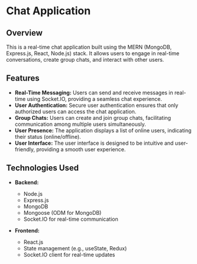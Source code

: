 # Chat Application

## Overview

This is a real-time chat application built using the MERN (MongoDB, Express.js, React, Node.js) stack. It allows users to engage in real-time conversations, create group chats, and interact with other users.

## Features

- **Real-Time Messaging:** Users can send and receive messages in real-time using Socket.IO, providing a seamless chat experience.
- **User Authentication:** Secure user authentication ensures that only authorized users can access the chat application.
- **Group Chats:** Users can create and join group chats, facilitating communication among multiple users simultaneously.
- **User Presence:** The application displays a list of online users, indicating their status (online/offline).
- **User Interface:** The user interface is designed to be intuitive and user-friendly, providing a smooth user experience.

## Technologies Used

- **Backend:**
  - Node.js
  - Express.js
  - MongoDB
  - Mongoose (ODM for MongoDB)
  - Socket.IO for real-time communication

- **Frontend:**
  - React.js
  - State management (e.g., useState, Redux)
  - Socket.IO client for real-time updates



